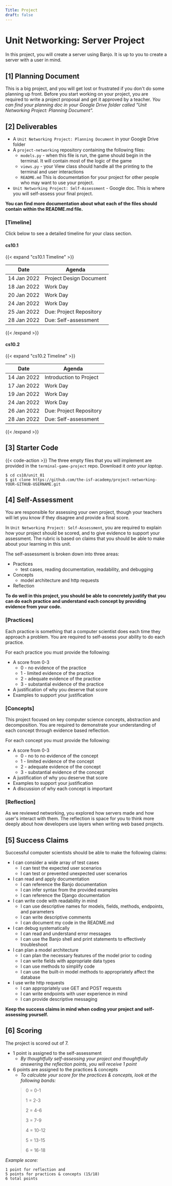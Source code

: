 ```yaml
---
Title: Project
draft: false
---
```


# Unit Networking: Server Project

In this project, you will create a server using Banjo. It is up to you to create a server with a user in mind. 


## [1] Planning Document

This is a big project, and you will get lost or frustrated if you don't do some planning up front.
Before you start working on your project, you are required to write a project proposal and get it
approved by a teacher. *You can find your planning doc in your Google Drive folder called "Unit Networking Project: Planning Document".*

## [2] Deliverables


- A `Unit Networking Project: Planning Document` in your Google Drive folder
- A `project-networking` repository containing the following files:
   - `models.py` - when this file is run, the game should begin in the terminal. It will contain most of the logic of the game
    - `views.py` - your View class should handle all the printing to the terminal and user interactions
    - `README.md` This is documentation for your project for other people who may want to use your project.
- `Unit Networking Project: Self-Assessment` - Google doc. This is where you will self-assess your final project.


**You can find more documentation about what each of the files should contain within the README.md file.**


### [Timeline]
Click below to see a detailed timeline for your class section.

#### cs10.1
{{< expand "cs10.1 Timeline" >}}

| Date        | Agenda                  |
|-------------|-------------------------|
| 14 Jan 2022 | Project Design Document  |
| 18 Jan 2022 | Work Day                |
| 20 Jan 2022 | Work Day                |
| 24 Jan 2022| Work Day                |
| 25 Jan 2022 | Due: Project Repository   |
| 28 Jan 2022 | Due: Self-assessment                 |

{{< /expand >}}

#### cs10.2

{{< expand "cs10.2 Timeline" >}}

| Date        | Agenda                  |
|-------------|-------------------------|
| 14 Jan 2022 | Introduction to Project |
| 17 Jan 2022| Work Day                |
| 19 Jan 2022 | Work Day                |
| 24 Jan 2022 | Work Day               |
| 26 Jan 2022 | Due: Project Repository   |
| 28 Jan 2022 | Due: Self-assessment                |
{{< /expand >}}

## [3] Starter Code

{{< code-action >}} The three empty files that you will implement are provided in the
`terminal-game-project` repo. Download it *onto your laptop*.

```shell
$ cd cs10/unit_01
$ git clone https://github.com/the-isf-academy/project-networking-YOUR-GITHUB-USERNAME.git
```



## [4] Self-Assessment
You are responsible for assessing your own project, though your teachers will let you know if they disagree and provide a final score.

In `Unit Networking Project: Self-Assessment`, you are required to explain how your project should be scored, and to give evidence to support your assessment. The rubric is based on claims that you should be able to make about your learning in this unit.

The self-assessment is broken down into three areas:
- Practices
    - test cases, reading documentation, readability, and debugging
- Concepts
    - model architecture and http requests
- Reflection

**To do well in this project, you should be able to concretely justify that you can do each practice and understand each concept by providing evidence from your code.**

### [Practices]
Each practice is something that a computer scientist does each time they approach a problem. You are required to self-assess your ability to do each practice.

For each practice you must provide the following:
- A score from 0-3
    - 0 - no evidence of the practice
    - 1 - limited evidence of the practice
    - 2 - adequate evidence of the practice
    - 3 - substantial evidence of the practice
- A justification of why you deserve that score
- Examples to support your justification


### [Concepts]
This project focused on key computer science concepts, abstraction and decomposition.
You are required to demonstrate your understanding of each concept through evidence based reflection.

For each concept you must provide the following:
- A score from 0-3
    - 0 - no to no evidence of the concept
    - 1 - limited evidence of the concept
    - 2 - adequate evidence of the concept
    - 3 - substantial evidence of the concept
- A justification of why you deserve that score
- Examples to support your justification
- A discussion of why each concept is important

### [Reflection]

As we reviewed networking, you explored how servers made and how user's interact with them. The reflection is space for you to think more deeply about how developers use layers when writing web based projects. 


## [5] Success Claims

Successful computer scientists should be able to make the following claims:
- I can consider a wide array of test cases
  - I can test the expected user scenarios
  - I can test or prevented unexpected user scenarios
- I can read and apply documentation 
  - I can reference the Banjo documentation
  - I can infer syntax from the provided examples
  - I can reference the Django documentation
- I can write code with readability in mind
  - I can use descriptive names for models, fields, methods, endpoints, and parameters
  - I can write descriptive comments
  - I can document my code in the README.md
- I can debug systematically
  - I can read and understand error messages
  - I can use the Banjo shell and print statements to effectively troubleshoot
- I can plan a model architecture
  - I can plan the necessary features of the model prior to coding 
  - I can write fields with appropriate data types
  - I can use methods to simplify code 
  - I can use the built-in model methods to appropriately affect the database
- I use write http requests 
  - I can appropriately use GET and POST requests
  - I can write endpoints with user experience in mind
  - I can provide descriptive messaging


**Keep the success claims in mind when coding your project and self-assessing yourself.**

## [6] Scoring

The project is scored out of 7.
- 1 point is assigned to the self-assessment
    - *By thoughtfully self-assessing your project and thoughtfully answering the reflection points, you will receive 1 point*
-  6 points are assigned to the practices & concepts
    - *To calculate your score for the practices & concepts, look at the following bands:*
    > 0 = 0-1
    >
    > 1 = 2-3
    >
    > 2 = 4-6
    >
    > 3 = 7-9
    >
    > 4 = 10-12
    >
    > 5 = 13-15
    >
    > 6 = 16-18

*Example score:*

    1 point for reflection and 
    5 points for practices & concepts (15/18)
    6 total points


